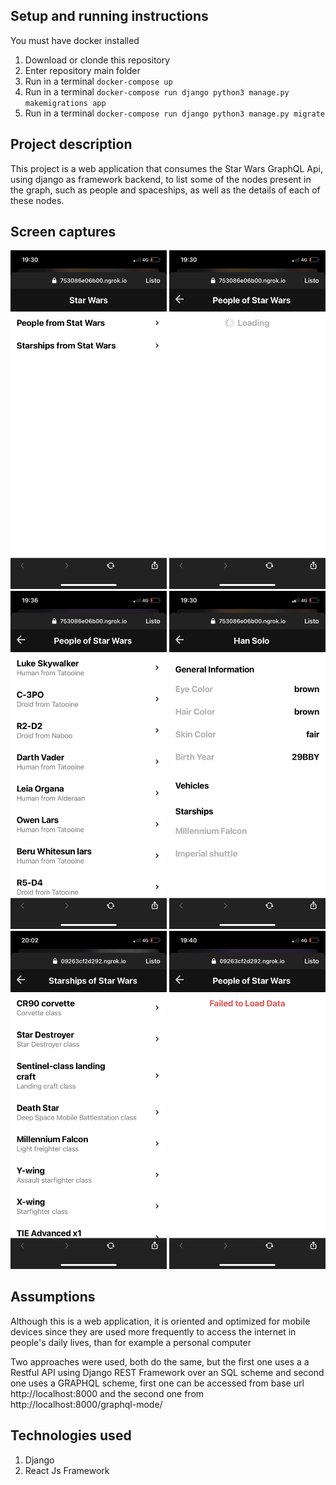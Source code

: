 ## Setup and running instructions

You must have docker installed
1. Download or clonde this repository
2. Enter repository main folder
3. Run in a terminal `docker-compose up`
4. Run in a terminal `docker-compose run django python3 manage.py makemigrations app`
5. Run in a terminal `docker-compose run django python3 manage.py migrate`

## Project description

This project is a web application that consumes the Star Wars GraphQL Api, using django as framework backend, to list some of the nodes present in the graph, such as people and spaceships, as well as the details of each of these nodes.

## Screen captures
<p float="left">
<img src="https://raw.githubusercontent.com/rodrigoManx/Ravn-Challenge-Django-Rodrigo-Pulcha/master/static/screenCaptures/sc1.jpg" width="250">
<img src="https://raw.githubusercontent.com/rodrigoManx/Ravn-Challenge-Django-Rodrigo-Pulcha/master/static/screenCaptures/sc2.jpg" width="250">
<img src="https://raw.githubusercontent.com/rodrigoManx/Ravn-Challenge-Django-Rodrigo-Pulcha/master/static/screenCaptures/sc3.jpg" width="250">
<img src="https://raw.githubusercontent.com/rodrigoManx/Ravn-Challenge-Django-Rodrigo-Pulcha/master/static/screenCaptures/sc4.jpg" width="250">
<img src="https://raw.githubusercontent.com/rodrigoManx/Ravn-Challenge-Django-Rodrigo-Pulcha/master/static/screenCaptures/fsc5.jpg" width="250">
<img src="https://raw.githubusercontent.com/rodrigoManx/Ravn-Challenge-Django-Rodrigo-Pulcha/master/static/screenCaptures/sc6.jpg" width="250">
</p>

## Assumptions

Although this is a web application, it is oriented and optimized for mobile devices since they are used more frequently to access the internet in people's daily lives, than for example a personal computer

Two approaches were used, both do the same, but the first one uses a a Restful API using Django REST Framework over an SQL scheme and second one uses a GRAPHQL scheme, first one can be accessed from base url http://localhost:8000 and the second one from http://localhost:8000/graphql-mode/

## Technologies used

1. Django
2. React Js Framework
